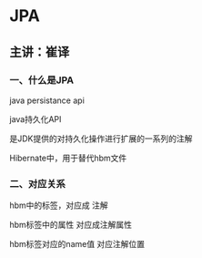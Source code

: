 # JPA

## 主讲：崔译

### 一、什么是JPA

java persistance api

java持久化API

是JDK提供的对持久化操作进行扩展的一系列的注解

Hibernate中，用于替代hbm文件

### 二、对应关系

hbm中的标签，对应成  注解

hbm标签中的属性  对应成注解属性

hbm标签对应的name值 对应注解位置

